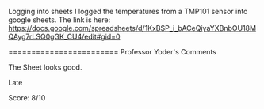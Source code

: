 Logging into sheets
I logged the temperatures from a TMP101 sensor into google sheets.
The link is here: https://docs.google.com/spreadsheets/d/1KxBSP_i_bACeQiyaYXBnbOU18MQAyg7rLSQ0gGK_CU4/edit#gid=0

========================
Professor Yoder's Comments

The Sheet looks good.

Late

Score:  8/10
